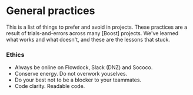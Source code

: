 # General practices

This is a list of things to prefer and avoid in projects. These practices are a result of trials-and-errors across many [Boost] projects. We've learned what works and what doesn't, and these are the lessons that stuck.

### Ethics
- Always be online on Flowdock, Slack (DNZ) and Sococo.
- Conserve energy. Do not overwork youselves.
- Do your best not to be a blocker to your teammates.
- Code clarity. Readable code.